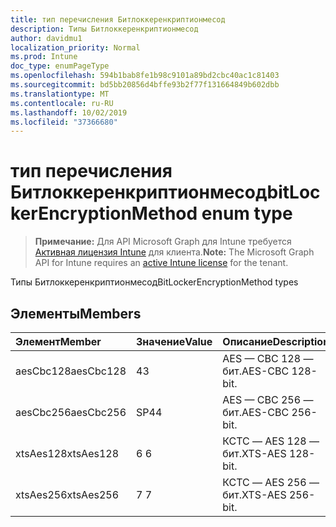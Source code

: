 ```yaml
---
title: тип перечисления Битлоккеренкриптионмесод
description: Типы Битлоккеренкриптионмесод
author: davidmu1
localization_priority: Normal
ms.prod: Intune
doc_type: enumPageType
ms.openlocfilehash: 594b1bab8fe1b98c9101a89bd2cbc40ac1c81403
ms.sourcegitcommit: bd5bb20856d4bffe93b2f77f131664849b602dbb
ms.translationtype: MT
ms.contentlocale: ru-RU
ms.lasthandoff: 10/02/2019
ms.locfileid: "37366680"
---
```

# <a name="bitlockerencryptionmethod-enum-type"></a><span data-ttu-id="d6481-103">тип перечисления Битлоккеренкриптионмесод</span><span class="sxs-lookup"><span data-stu-id="d6481-103">bitLockerEncryptionMethod enum type</span></span>

> <span data-ttu-id="d6481-104">**Примечание:** Для API Microsoft Graph для Intune требуется [Активная лицензия Intune](https://go.microsoft.com/fwlink/?linkid=839381) для клиента.</span><span class="sxs-lookup"><span data-stu-id="d6481-104">**Note:** The Microsoft Graph API for Intune requires an [active Intune license](https://go.microsoft.com/fwlink/?linkid=839381) for the tenant.</span></span>

<span data-ttu-id="d6481-105">Типы Битлоккеренкриптионмесод</span><span class="sxs-lookup"><span data-stu-id="d6481-105">BitLockerEncryptionMethod types</span></span>

## <a name="members"></a><span data-ttu-id="d6481-106">Элементы</span><span class="sxs-lookup"><span data-stu-id="d6481-106">Members</span></span>
|<span data-ttu-id="d6481-107">Элемент</span><span class="sxs-lookup"><span data-stu-id="d6481-107">Member</span></span>|<span data-ttu-id="d6481-108">Значение</span><span class="sxs-lookup"><span data-stu-id="d6481-108">Value</span></span>|<span data-ttu-id="d6481-109">Описание</span><span class="sxs-lookup"><span data-stu-id="d6481-109">Description</span></span>|
|:---|:---|:---|
|<span data-ttu-id="d6481-110">aesCbc128</span><span class="sxs-lookup"><span data-stu-id="d6481-110">aesCbc128</span></span>|<span data-ttu-id="d6481-111">4</span><span class="sxs-lookup"><span data-stu-id="d6481-111">3</span></span>|<span data-ttu-id="d6481-112">AES — CBC 128 — бит.</span><span class="sxs-lookup"><span data-stu-id="d6481-112">AES-CBC 128-bit.</span></span>|
|<span data-ttu-id="d6481-113">aesCbc256</span><span class="sxs-lookup"><span data-stu-id="d6481-113">aesCbc256</span></span>|<span data-ttu-id="d6481-114">SP4</span><span class="sxs-lookup"><span data-stu-id="d6481-114">4</span></span>|<span data-ttu-id="d6481-115">AES — CBC 256 — бит.</span><span class="sxs-lookup"><span data-stu-id="d6481-115">AES-CBC 256-bit.</span></span>|
|<span data-ttu-id="d6481-116">xtsAes128</span><span class="sxs-lookup"><span data-stu-id="d6481-116">xtsAes128</span></span>|<span data-ttu-id="d6481-117">6 </span><span class="sxs-lookup"><span data-stu-id="d6481-117">6</span></span>|<span data-ttu-id="d6481-118">КСТС — AES 128 — бит.</span><span class="sxs-lookup"><span data-stu-id="d6481-118">XTS-AES 128-bit.</span></span>|
|<span data-ttu-id="d6481-119">xtsAes256</span><span class="sxs-lookup"><span data-stu-id="d6481-119">xtsAes256</span></span>|<span data-ttu-id="d6481-120">7 </span><span class="sxs-lookup"><span data-stu-id="d6481-120">7</span></span>|<span data-ttu-id="d6481-121">КСТС — AES 256 — бит.</span><span class="sxs-lookup"><span data-stu-id="d6481-121">XTS-AES 256-bit.</span></span>|




